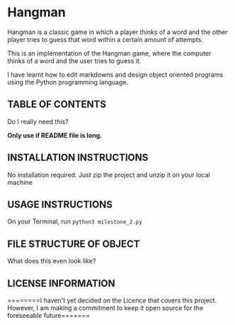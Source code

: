 # Hangman
Hangman is a classic game in which a player thinks of a word and the other player tries to guess that word within a certain amount of attempts.

This is an implementation of the Hangman game, where the computer thinks of a word and the user tries to guess it. 

I have learnt how to edit markdowns and design object oriented programs using the Python programming language.

## TABLE OF CONTENTS
Do I really need this?
<p>
<b>Only use if README file is long.</b>

## INSTALLATION INSTRUCTIONS
No installation required. Just zip the project and unzip it on your local machine

## USAGE INSTRUCTIONS
On your Terminal, run <code>python3 milestone_2.py</code>

## FILE STRUCTURE OF OBJECT
What does this even look like?

## LICENSE INFORMATION
========I haven't yet decided on the Licence that covers this project. However, I am making a commitment to keep it open source for the foreseeable future=======